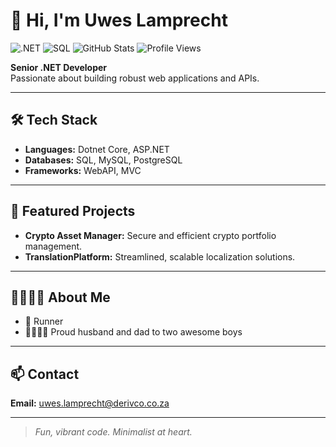 # 👋 Hi, I'm Uwes Lamprecht

![.NET](https://img.shields.io/badge/.NET-512BD4?style=for-the-badge&logo=dotnet&logoColor=white)
![SQL](https://img.shields.io/badge/SQL-4479A1?style=for-the-badge&logo=postgresql&logoColor=white)
![GitHub Stats](https://img.shields.io/badge/GitHub-Stats-181717?style=for-the-badge&logo=github)
![Profile Views](https://komarev.com/ghpvc/?username=julamprecht&style=for-the-badge)

**Senior .NET Developer**  
Passionate about building robust web applications and APIs.

---

## 🛠️ Tech Stack
- **Languages:** Dotnet Core, ASP.NET
- **Databases:** SQL, MySQL, PostgreSQL
- **Frameworks:** WebAPI, MVC

---

## 🚀 Featured Projects
- **Crypto Asset Manager:** Secure and efficient crypto portfolio management.
- **TranslationPlatform:** Streamlined, scalable localization solutions.

---

## 👨‍👩‍👦‍👦 About Me
- 🏃 Runner
- 👨‍👩‍👦‍👦 Proud husband and dad to two awesome boys

---

## 📫 Contact
**Email:** uwes.lamprecht@derivco.co.za

---

> _Fun, vibrant code. Minimalist at heart._
